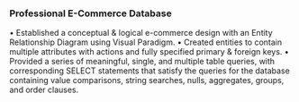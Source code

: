 ### Professional E-Commerce Database
•	Established a conceptual & logical e-commerce design with an Entity Relationship Diagram using Visual Paradigm.
•	Created entities to contain multiple attributes with actions and fully specified primary & foreign keys.
•	Provided a series of meaningful, single, and multiple table queries, with corresponding SELECT statements that satisfy the 
  queries for the database containing value comparisons, string searches, nulls, aggregates, groups, and order clauses. 
